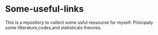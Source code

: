 # Some-useful-links
This is a repository to collect some usful ressourse for myself.
Principaly some litterature,codes,and statisticals theories.
